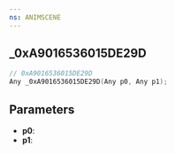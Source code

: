 ```yaml
---
ns: ANIMSCENE
---
```

## _0xA9016536015DE29D

```c
// 0xA9016536015DE29D
Any _0xA9016536015DE29D(Any p0, Any p1);
```

## Parameters
* **p0**:
* **p1**:
